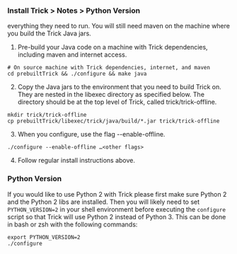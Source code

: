### Install Trick > Notes > Python Version

 everything they need to run. You will still need maven on the machine where you build the Trick Java jars.

1. Pre-build your Java code on a machine with Trick dependencies, including maven and internet access.
```
# On source machine with Trick dependencies, internet, and maven
cd prebuiltTrick && ./configure && make java
```

2. Copy the Java jars to the environment that you need to build Trick on. They are nested in the libexec directory as specified below. The directory should be at the top level of Trick, called trick/trick-offline.

```
mkdir trick/trick-offline
cp prebuiltTrick/libexec/trick/java/build/*.jar trick/trick-offline
```

3. When you configure, use the flag --enable-offline.
```
./configure --enable-offline …<other flags>
```

4. Follow regular install instructions above.

### Python Version

If you would like to use Python 2 with Trick please first make sure Python 2 and the Python 2 libs are installed. Then you will likely need to set `PYTHON_VERSION=2` in your shell environment before executing the `configure` script so that Trick will use Python 2 instead of Python 3. This can be done in bash or zsh with the following commands:

```
export PYTHON_VERSION=2
./configure
```
